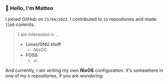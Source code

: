 ### 👋 Hello, I'm Matteo

I joined GitHub on `25/04/2023`.
I contributed to `15` repositories and made `1160` commits.

> I am interested in ...
> 
> - **Linux/GNU stuff**
>     - *NixOS*
> - **FOSS**
>   - *vi*

And currently, I am writing my own **NixOS** configuration. It's somewhere in one of my `6` repositories, if you are *wondering*.
